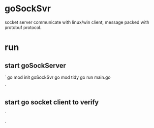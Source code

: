 # goSockSvr
socket server communicate with linux/win client, message packed with protobuf protocol.

# run
## start goSockServer
`
go mod init goSockSvr
go mod tidy
go run main.go

`

## start go socket client to verify
`

`